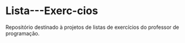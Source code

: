 # Lista---Exerc-cios
Repositório destinado à projetos de listas de exercícios do professor de programação.
